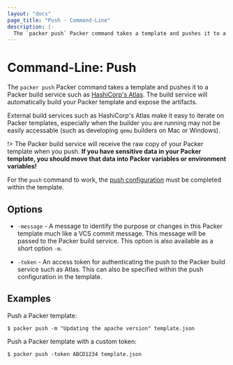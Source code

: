 ```yaml
---
layout: "docs"
page_title: "Push - Command-Line"
description: |-
  The `packer push` Packer command takes a template and pushes it to a build service that will automatically build this Packer template.
---
```


# Command-Line: Push

The `packer push` Packer command takes a template and pushes it to a Packer
build service such as [HashiCorp's Atlas](https://atlas.hashicorp.com). The
build service will automatically build your Packer template and expose the
artifacts.

External build services such as HashiCorp's Atlas make it easy to iterate on
Packer templates, especially when the builder you are running may not be easily
accessable (such as developing `qemu` builders on Mac or Windows).

!> The Packer build service will receive the raw copy of your Packer template
when you push. **If you have sensitive data in your Packer template, you should
move that data into Packer variables or environment variables!**

For the `push` command to work, the [push configuration](/docs/templates/push.html)
must be completed within the template.

## Options

* `-message` - A message to identify the purpose or changes in this Packer
  template much like a VCS commit message. This message will be passed to the
  Packer build service. This option is also available as a short option `-m`.

* `-token` - An access token for authenticating the push to the Packer build
  service such as Atlas. This can also be specified within the push
  configuration in the template.

## Examples

Push a Packer template:

```shell
$ packer push -m "Updating the apache version" template.json
```

Push a Packer template with a custom token:

```shell
$ packer push -token ABCD1234 template.json
```

